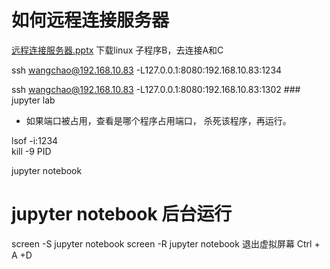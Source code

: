 # 如何远程连接服务器

[远程连接服务器.pptx](https://github.com/netwchao/jupyter/files/7531224/8.pandas_2020.11.10.1.pptx)
下载linux 子程序B，去连接A和C

ssh wangchao@192.168.10.83  -L127.0.0.1:8080:192.168.10.83:1234


 ssh wangchao@192.168.10.83 -L127.0.0.1:8080:192.168.10.83:1302    ### jupyter lab
* 如果端口被占用，查看是哪个程序占用端口， 杀死该程序，再运行。

lsof -i:1234   
kill -9  PID

jupyter notebook

# jupyter notebook 后台运行

screen -S jupyter notebook
screen -R jupyter notebook
退出虚拟屏幕  Ctrl + A +D
